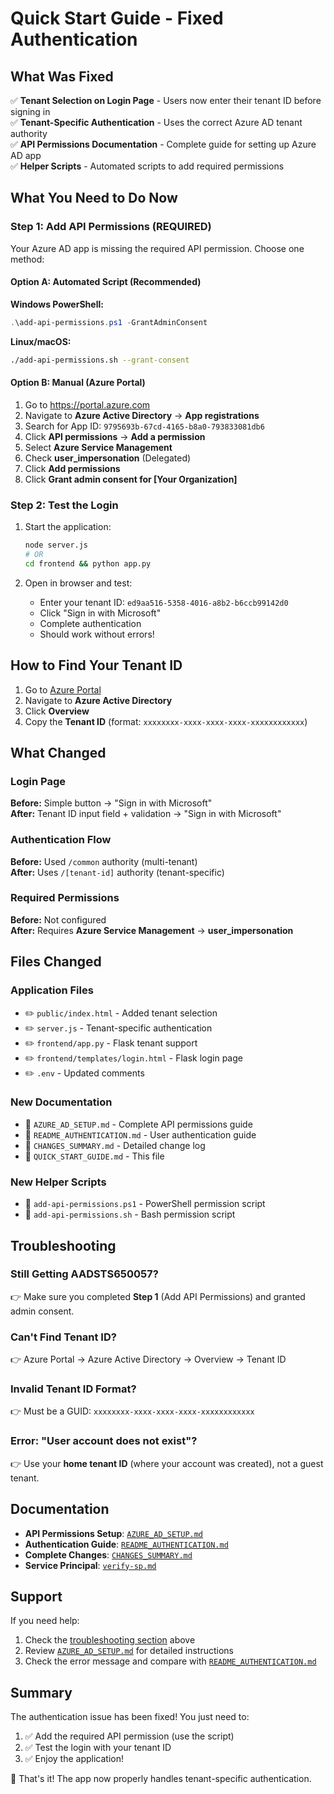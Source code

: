 # Quick Start Guide - Fixed Authentication

## What Was Fixed

✅ **Tenant Selection on Login Page** - Users now enter their tenant ID before signing in  
✅ **Tenant-Specific Authentication** - Uses the correct Azure AD tenant authority  
✅ **API Permissions Documentation** - Complete guide for setting up Azure AD app  
✅ **Helper Scripts** - Automated scripts to add required permissions  

## What You Need to Do Now

### Step 1: Add API Permissions (REQUIRED)

Your Azure AD app is missing the required API permission. Choose one method:

#### Option A: Automated Script (Recommended)

**Windows PowerShell:**
```powershell
.\add-api-permissions.ps1 -GrantAdminConsent
```

**Linux/macOS:**
```bash
./add-api-permissions.sh --grant-consent
```

#### Option B: Manual (Azure Portal)

1. Go to https://portal.azure.com
2. Navigate to **Azure Active Directory** → **App registrations**
3. Search for App ID: `9795693b-67cd-4165-b8a0-793833081db6`
4. Click **API permissions** → **Add a permission**
5. Select **Azure Service Management**
6. Check **user_impersonation** (Delegated)
7. Click **Add permissions**
8. Click **Grant admin consent for [Your Organization]**

### Step 2: Test the Login

1. Start the application:
   ```bash
   node server.js
   # OR
   cd frontend && python app.py
   ```

2. Open in browser and test:
   - Enter your tenant ID: `ed9aa516-5358-4016-a8b2-b6ccb99142d0`
   - Click "Sign in with Microsoft"
   - Complete authentication
   - Should work without errors!

## How to Find Your Tenant ID

1. Go to [Azure Portal](https://portal.azure.com)
2. Navigate to **Azure Active Directory**
3. Click **Overview**
4. Copy the **Tenant ID** (format: `xxxxxxxx-xxxx-xxxx-xxxx-xxxxxxxxxxxx`)

## What Changed

### Login Page
**Before:** Simple button → "Sign in with Microsoft"  
**After:** Tenant ID input field + validation → "Sign in with Microsoft"

### Authentication Flow
**Before:** Used `/common` authority (multi-tenant)  
**After:** Uses `/[tenant-id]` authority (tenant-specific)

### Required Permissions
**Before:** Not configured  
**After:** Requires **Azure Service Management** → **user_impersonation**

## Files Changed

### Application Files
- ✏️ `public/index.html` - Added tenant selection
- ✏️ `server.js` - Tenant-specific authentication
- ✏️ `frontend/app.py` - Flask tenant support
- ✏️ `frontend/templates/login.html` - Flask login page
- ✏️ `.env` - Updated comments

### New Documentation
- 📄 `AZURE_AD_SETUP.md` - Complete API permissions guide
- 📄 `README_AUTHENTICATION.md` - User authentication guide
- 📄 `CHANGES_SUMMARY.md` - Detailed change log
- 📄 `QUICK_START_GUIDE.md` - This file

### New Helper Scripts
- 🔧 `add-api-permissions.ps1` - PowerShell permission script
- 🔧 `add-api-permissions.sh` - Bash permission script

## Troubleshooting

### Still Getting AADSTS650057?
👉 Make sure you completed **Step 1** (Add API Permissions) and granted admin consent.

### Can't Find Tenant ID?
👉 Azure Portal → Azure Active Directory → Overview → Tenant ID

### Invalid Tenant ID Format?
👉 Must be a GUID: `xxxxxxxx-xxxx-xxxx-xxxx-xxxxxxxxxxxx`

### Error: "User account does not exist"?
👉 Use your **home tenant ID** (where your account was created), not a guest tenant.

## Documentation

- **API Permissions Setup**: [`AZURE_AD_SETUP.md`](./AZURE_AD_SETUP.md)
- **Authentication Guide**: [`README_AUTHENTICATION.md`](./README_AUTHENTICATION.md)
- **Complete Changes**: [`CHANGES_SUMMARY.md`](./CHANGES_SUMMARY.md)
- **Service Principal**: [`verify-sp.md`](./verify-sp.md)

## Support

If you need help:
1. Check the [troubleshooting section](#troubleshooting) above
2. Review [`AZURE_AD_SETUP.md`](./AZURE_AD_SETUP.md) for detailed instructions
3. Check the error message and compare with [`README_AUTHENTICATION.md`](./README_AUTHENTICATION.md)

## Summary

The authentication issue has been fixed! You just need to:
1. ✅ Add the required API permission (use the script)
2. ✅ Test the login with your tenant ID
3. ✅ Enjoy the application!

🎉 That's it! The app now properly handles tenant-specific authentication.
